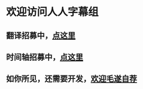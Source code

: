 # 欢迎访问人人字幕组

## 翻译招募中，[点这里](https://yysubs.com/translator)

## 时间轴招募中，[点这里](https://yysubs.com/timer)

## 如你所见，还需要开发，[欢迎毛遂自荐](https://github.com/yysubs/yysubs.github.io/issues)